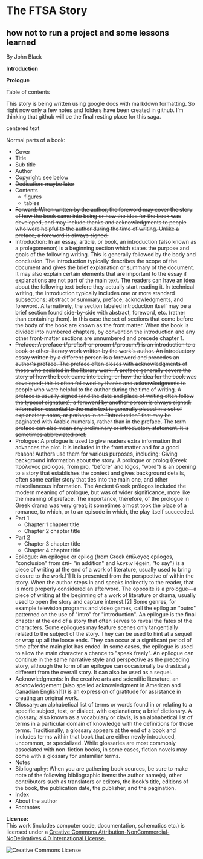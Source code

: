 The FTSA Story
====
how not to run a project and some lessons learned
----
By John Black  

**Introduction**  

**Prologue**  

Table of contents

This story is being written using google docs with markdown formatting.   So right now only a few notes and folders have been created in github.  I’m thinking that github will be the final resting place for this saga.

<p align="***">centered text</p>

Normal parts of a book:  
- Cover
- Title
- Sub title
- Author
- Copyright: see below
- ~~Dedication: maybe later~~
- Contents
  - figures
  - tables
- ~~Forward: When written by the author, the foreword may cover the story of how the book came into being or how the idea for the book was developed, and may include thanks and acknowledgments to people who were helpful to the author during the time of writing. Unlike a preface, a foreword is always signed.~~
- Introduction: In an essay, article, or book, an introduction (also known as a prolegomenon) is a beginning section which states the purpose and goals of the following writing. This is generally followed by the body and conclusion.  The introduction typically describes the scope of the document and gives the brief explanation or summary of the document. It may also explain certain elements that are important to the essay if explanations are not part of the main text. The readers can have an idea about the following text before they actually start reading it. ln technical writing, the introduction typically includes one or more standard subsections: abstract or summary, preface, acknowledgments, and foreword. Alternatively, the section labeled introduction itself may be a brief section found side-by-side with abstract, foreword, etc. (rather than containing them). In this case the set of sections that come before the body of the book are known as the front matter. When the book is divided into numbered chapters, by convention the introduction and any other front-matter sections are unnumbered and precede chapter 1.
- ~~Preface: A preface (/ˈprɛfɪs/) or proem (/ˈproʊɛm/) is an introduction to a book or other literary work written by the work's author. An introductory essay written by a different person is a foreword and precedes an author's preface. The preface often closes with acknowledgments of those who assisted in the literary work. A preface generally covers the story of how the book came into being, or how the idea for the book was developed; this is often followed by thanks and acknowledgments to people who were helpful to the author during the time of writing. A preface is usually signed (and the date and place of writing often follow the typeset signature); a foreword by another person is always signed. Information essential to the main text is generally placed in a set of explanatory notes, or perhaps in an "Introduction" that may be paginated with Arabic numerals, rather than in the preface. The term preface can also mean any preliminary or introductory statement. It is sometimes abbreviated pref.~~
- Prologue: A prologue is used to give readers extra information that advances the plot. It is included in the front matter and for a good reason! Authors use them for various purposes, including: Giving background information about the story.  A prologue or prolog (Greek πρόλογος prólogos, from pro, "before" and lógos, "word") is an opening to a story that establishes the context and gives background details, often some earlier story that ties into the main one, and other miscellaneous information. The Ancient Greek prólogos included the modern meaning of prologue, but was of wider significance, more like the meaning of preface. The importance, therefore, of the prologue in Greek drama was very great; it sometimes almost took the place of a romance, to which, or to an episode in which, the play itself succeeded.
- Part 1
  - Chapter 1 chapter title
  - Chapter 2 chapter title
- Part 2
  - Chapter 3 chapter title
  - Chapter 4 chapter title
- Epilogue: An epilogue or epilog (from Greek ἐπίλογος epílogos, "conclusion" from ἐπί- "in addition" and λέγειν légein, "to say") is a piece of writing at the end of a work of literature, usually used to bring closure to the work.[1] It is presented from the perspective of within the story. When the author steps in and speaks indirectly to the reader, that is more properly considered an afterword. The opposite is a prologue—a piece of writing at the beginning of a work of literature or drama, usually used to open the story and capture interest.[2] Some genres, for example television programs and video games, call the epilog an "outro" patterned on the use of "intro" for "introduction".  An epilogue is the final chapter at the end of a story that often serves to reveal the fates of the characters. Some epilogues may feature scenes only tangentially related to the subject of the story. They can be used to hint at a sequel or wrap up all the loose ends. They can occur at a significant period of time after the main plot has ended. In some cases, the epilogue is used to allow the main character a chance to "speak freely".  An epilogue can continue in the same narrative style and perspective as the preceding story, although the form of an epilogue can occasionally be drastically different from the overall story. It can also be used as a sequel.
- Acknowledgments: In the creative arts and scientific literature, an acknowledgement (also spelled acknowledgment in American and Canadian English[1]) is an expression of gratitude for assistance in creating an original work.
- Glossary: an alphabetical list of terms or words found in or relating to a specific subject, text, or dialect, with explanations; a brief dictionary.  A glossary, also known as a vocabulary or clavis, is an alphabetical list of terms in a particular domain of knowledge with the definitions for those terms. Traditionally, a glossary appears at the end of a book and includes terms within that book that are either newly introduced, uncommon, or specialized. While glossaries are most commonly associated with non-fiction books, in some cases, fiction novels may come with a glossary for unfamiliar terms.
- Notes
- Bibliography: When you are gathering book sources, be sure to make note of the following bibliographic items: the author name(s), other contributors such as translators or editors, the book’s title, editions of the book, the publication date, the publisher, and the pagination.
- Index
- About the author
- Footnotes

**License:**  
This work (includes computer code, documentation, schematics etc.) is licensed under a [Creative Commons Attribution-NonCommercial-NoDerivatives 4.0 International License.](http://creativecommons.org/licenses/by-nc-nd/4.0/)

<img alt="Creative Commons License" style="border-width:0" src="https://i.creativecommons.org/l/by-nc-nd/4.0/88x31.png" />


